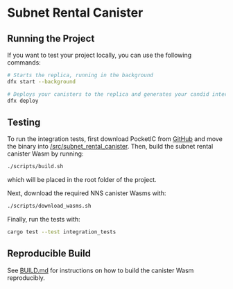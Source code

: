 # Subnet Rental Canister

## Running the Project
If you want to test your project locally, you can use the following commands:

```bash
# Starts the replica, running in the background
dfx start --background

# Deploys your canisters to the replica and generates your candid interface
dfx deploy
```

## Testing
To run the integration tests, first download PocketIC from [GitHub](https://github.com/dfinity/pocketic) and move the binary into [/src/subnet_rental_canister](/src/subnet_rental_canister/).
Then, build the subnet rental canister Wasm by running:

```bash
./scripts/build.sh
```
which will be placed in the root folder of the project.

Next, download the required NNS canister Wasms with:

```bash
./scripts/download_wasms.sh
```

Finally, run the tests with:

```bash
cargo test --test integration_tests
```

## Reproducible Build
See [BUILD.md](BUILD.md) for instructions on how to build the canister Wasm reproducibly.
